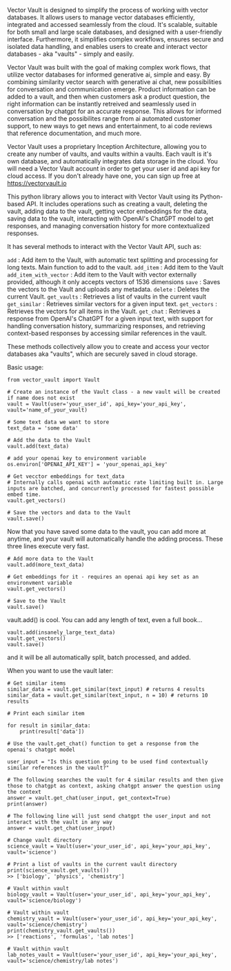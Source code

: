Vector Vault is designed to simplify the process of working with vector databases. It allows users to manage vector databases efficiently, integrated and accessed seamlessly from the cloud. It's scalable, suitable for both small and large scale databases, and designed with a user-friendly interface. Furthermore, it simplifies complex workflows, ensures secure and isolated data handling, and enables users to create and interact vector databases - aka "vaults" - simply and easily.

Vector Vault was built with the goal of making complex work flows, that utilize vector databases for informed generative ai, simple and easy. By combining similarity vector search with generative ai chat, new possibilities for conversation and communication emerge. Product information can be added to a vault, and then when customers ask a product question, the right information can be instantly retreived and seamlessly used in conversation by chatgpt for an accurate response. This allows for informed conversation and the possibilites range from ai automated customer support, to new ways to get news and entertainment, to ai code reviews that reference documentation, and much more.

Vector Vault uses a proprietary Inception Architecture, allowing you to create any number of vaults, and vaults within a vaults. Each vault is it's own database, and automatically integrates data storage in the cloud. You will need a Vector Vault account in order to get your user id and api key for cloud access. If you don't already have one, you can sign up free at https://vectorvault.io

This python library allows you to interact with Vector Vault using its Python-based API. It includes operations such as creating a vault, deleting the vault, adding data to the vault, getting vector embeddings for the data, saving data to the vault, interacting with OpenAI's ChatGPT model to get responses, and managing conversation history for more contextualized responses.

It has several methods to interact with the Vector Vault API, such as:

`add` : Add item to the Vault, with automatic text splitting and processing for long texts. Main function to add to the vault.
`add_item` : Add item to the Vault
`add_item_with_vector` : Add item to the Vault with vector externally provided, although it only accepts vectors of 1536 dimensions
`save` : Saves the vectors to the Vault and uploads any metadata.
`delete` : Deletes the current Vault.
`get_vaults` : Retrieves a list of vaults in the current vault 
`get_similar` : Retrieves similar vectors for a given input text.
`get_vectors` : Retrieves the vectors for all items in the Vault.
`get_chat` : Retrieves a response from OpenAI's ChatGPT for a given input text, with support for handling conversation history, summarizing responses, and retrieving context-based responses by accessing similar references in the vault.

These methods collectively allow you to create and access your vector databases aka "vaults", which are securely saved in cloud storage.


Basic usage:
```
from vector_vault import Vault

# Create an instance of the Vault class - a new vault will be created if name does not exist
vault = Vault(user='your_user_id', api_key='your_api_key', vault='name_of_your_vault)

# Some text data we want to store
text_data = 'some data'

# Add the data to the Vault
vault.add(text_data)

# add your openai key to environment variable
os.environ['OPENAI_API_KEY'] = 'your_openai_api_key'

# Get vecctor embeddings for text_data 
# Internally calls openai with automatic rate limiting built in. Large inputs are batched, and concurrently processed for fastest possible embed time.
vault.get_vectors()

# Save the vectors and data to the Vault 
vault.save()
```



Now that you have saved some data to the vault, you can add more at anytime, and your vault will automatically handle the adding process. These three lines execute very fast.
```
# Add more data to the Vault
vault.add(more_text_data)

# Get embeddings for it - requires an openai api key set as an environvment variable
vault.get_vectors()

# Save to the Vault
vault.save()
```



vault.add() is cool. You can add any length of text, even a full book...
```
vault.add(insanely_large_text_data)
vault.get_vectors() 
vault.save() 
```
and it will be all automatically split, batch processed, and added.




When you want to use the vault later:
```
# Get similar items
similar_data = vault.get_similar(text_input) # returns 4 results
similar_data = vault.get_similar(text_input, n = 10) # returns 10 results

# Print each similar item 

for result in similar_data:
    print(result['data'])
```


```
# Use the vault.get_chat() function to get a response from the openai's chatgpt model

user_input = "Is this question going to be used find contextually similar references in the vault?"

# The following searches the vault for 4 similar results and then give those to chatgpt as context, asking chatgpt answer the question using the context
answer = vault.get_chat(user_input, get_context=True)  
print(answer)

# The following line will just send chatgpt the user_input and not interact with the vault in any way
answer = vault.get_chat(user_input) 
```

```
# Change vault directory
science_vault = Vault(user='your_user_id', api_key='your_api_key', vault='science')

# Print a list of vaults in the current vault directory
print(science_vault.get_vaults())
>> ['biology', 'physics', 'chemistry']

# Vault within vault
biology_vault = Vault(user='your_user_id', api_key='your_api_key', vault='science/biology')

# Vault within vault
chemistry_vault = Vault(user='your_user_id', api_key='your_api_key', vault='science/chemistry')
print(chemistry_vault.get_vaults())
>> ['reactions', 'formulas', 'lab notes']

# Vault within vault
lab_notes_vault = Vault(user='your_user_id', api_key='your_api_key', vault='science/chemistry/lab notes')
```